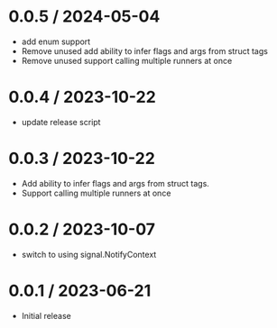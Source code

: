 # 0.0.5 / 2024-05-04

- add enum support
- Remove unused add ability to infer flags and args from struct tags
- Remove unused support calling multiple runners at once

# 0.0.4 / 2023-10-22

- update release script

# 0.0.3 / 2023-10-22

- Add ability to infer flags and args from struct tags.
- Support calling multiple runners at once

# 0.0.2 / 2023-10-07

- switch to using signal.NotifyContext

# 0.0.1 / 2023-06-21

- Initial release
